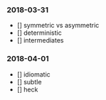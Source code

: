 ### 2018-03-31
- [] symmetric vs asymmetric
- [] deterministic
- [] intermediates

### 2018-04-01
- [] idiomatic
- [] subtle
- [] heck
